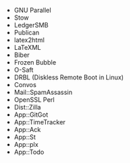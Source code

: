 - GNU Parallel
- Stow
- LedgerSMB
- Publican
- latex2html
- LaTeXML
- Biber
- Frozen Bubble
- O-Saft
- DRBL (Diskless Remote Boot in Linux)
- Convos
- Mail::SpamAssassin
- OpenSSL Perl
- Dist::Zilla
- App::GitGot
- App::TimeTracker
- App::Ack
- App::St
- App::plx
- App::Todo
